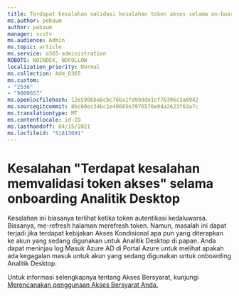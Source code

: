 ```yaml
---
title: Terdapat kesalahan validasi kesalahan token akses selama on-boarding Analitik Desktop
ms.author: pebaum
author: pebaum
manager: scotv
ms.audience: Admin
ms.topic: article
ms.service: o365-administration
ROBOTS: NOINDEX, NOFOLLOW
localization_priority: Normal
ms.collection: Adm_O365
ms.custom:
- "2536"
- "9000657"
ms.openlocfilehash: 12e5906ba8cbc76ba1fd99dde1cf76396c3a6942
ms.sourcegitcommit: 8bc60ec34bc1e40685e3976576e04a2623f63a7c
ms.translationtype: MT
ms.contentlocale: id-ID
ms.lasthandoff: 04/15/2021
ms.locfileid: "51813691"
---
```

# <a name="there-was-an-error-validating-access-token-error-during-desktop-analytics-onboarding"></a>Kesalahan "Terdapat kesalahan memvalidasi token akses" selama onboarding Analitik Desktop

Kesalahan ini biasanya terlihat ketika token autentikasi kedaluwarsa. Biasanya, me-refresh halaman merefresh token. Namun, masalah ini dapat terjadi jika terdapat kebijakan Akses Kondisional apa pun yang diterapkan ke akun yang sedang digunakan untuk Analitik Desktop di papan. Anda dapat meninjau log Masuk Azure AD di Portal Azure untuk melihat apakah ada kegagalan masuk untuk akun yang sedang digunakan untuk onboarding Analitik Desktop.

Untuk informasi selengkapnya tentang Akses Bersyarat, kunjungi [Merencanakan penggunaan Akses Bersyarat Anda.](https://docs.microsoft.com/azure/active-directory/conditional-access/plan-conditional-access)